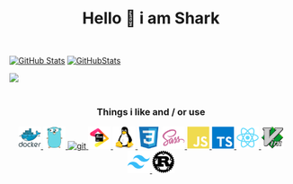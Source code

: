 <h1 align="middle">
    Hello 👋 i am Shark
</h1>

<br>

[![GitHub Stats](https://github-readme-stats.vercel.app/api?username=Sharktheone&count_private=true&show_icons=true&bg_color=43,FCCF31,F55555&icon_color=2f80ed&include_all_commits)](https://github.com/anuraghazra/github-readme-stats)
[![GitHubStats](https://github-readme-stats.vercel.app/api/top-langs/?username=Sharktheone&bg_color=43,FCCF31,F55555)](https://github.com/anuraghazra/github-readme-stats)

![](https://komarev.com/ghpvc/?username=Sharktheone&color=orange&style=for-the-badge)
<br><br>
<h3 align="middle">Things i like and / or use</h3>
<p align="middle">
    <a href="https://www.docker.com/">
        <img src="https://raw.githubusercontent.com/devicons/devicon/master/icons/docker/docker-original-wordmark.svg"
                alt="docker" width="40" height="40"/>
    </a>
    <a
            href="https://golang.org">
        <img src="https://raw.githubusercontent.com/devicons/devicon/master/icons/go/go-original.svg" alt="go"
                width="40"
                height="40"/>
    </a>
    <a href="https://git-scm.com/">
        <img src="https://www.vectorlogo.zone/logos/git-scm/git-scm-icon.svg" alt="git" width="40" height="40"/>
    </a>
    <a href="https://jetbrains.com">
        <img src="https://raw.githubusercontent.com/devicons/devicon/master/icons/jetbrains/jetbrains-original.svg" alt="JetBrains" width="40" height="40"/>
    </a>
    <a href="https://www.linux.org/">
        <img src="https://raw.githubusercontent.com/devicons/devicon/master/icons/linux/linux-original.svg"
                alt="Linux"
                width="40" height="40"/>
    </a>
    <a>
        <img src="https://raw.githubusercontent.com/devicons/devicon/master/icons/css3/css3-original.svg"
                alt="css" width="40" height="40"/>
    </a>
    <a href="https://sass-lang.com/">
        <img src="https://raw.githubusercontent.com/devicons/devicon/master/icons/sass/sass-original.svg"
             alt="SASS" width="40" height="40"/>
    </a>
    <a href="https://www.javascript.com/">
        <img src="https://raw.githubusercontent.com/devicons/devicon/master/icons/javascript/javascript-plain.svg"
             alt="JavaScript" width="40" height="40"/>
    </a>
    <a href="https://www.typescriptlang.org/">
        <img src="https://raw.githubusercontent.com/devicons/devicon/master/icons/typescript/typescript-plain.svg"
             alt="TypeScript" width="40" height="40"/>
    </a>
    <a href="https://reactjs.org/">
        <img src="https://raw.githubusercontent.com/devicons/devicon/master/icons/react/react-original.svg"
             alt="React" width="40" height="40"/>
    </a>
    <a href="https://www.vim.org/">
        <img src="https://raw.githubusercontent.com/devicons/devicon/master/icons/vim/vim-original.svg"
             alt="Vim" width="40" height="40"/>
    </a>
    <a href="https://tailwindcss.com/">
        <img src="https://raw.githubusercontent.com/devicons/devicon/master/icons/tailwindcss/tailwindcss-plain.svg"
             alt="TailwindCSS" width="40" height="40"/>
    </a>
    <a href="https://rust-lang.org">
        <img src="https://raw.githubusercontent.com/devicons/devicon/master/icons/rust/rust-plain.svg"
             alt="Rust" width="40" height="40"/>
    </a>

</p> 

